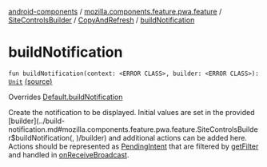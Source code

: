 [android-components](../../../index.md) / [mozilla.components.feature.pwa.feature](../../index.md) / [SiteControlsBuilder](../index.md) / [CopyAndRefresh](index.md) / [buildNotification](./build-notification.md)

# buildNotification

`fun buildNotification(context: <ERROR CLASS>, builder: <ERROR CLASS>): `[`Unit`](https://kotlinlang.org/api/latest/jvm/stdlib/kotlin/-unit/index.html) [(source)](https://github.com/mozilla-mobile/android-components/blob/master/components/feature/pwa/src/main/java/mozilla/components/feature/pwa/feature/SiteControlsBuilder.kt#L99)

Overrides [Default.buildNotification](../-default/build-notification.md)

Create the notification to be displayed. Initial values are set in the provided [builder](../build-notification.md#mozilla.components.feature.pwa.feature.SiteControlsBuilder$buildNotification(, )/builder)
and additional actions can be added here. Actions should be represented as [PendingIntent](#)
that are filtered by [getFilter](../get-filter.md) and handled in [onReceiveBroadcast](../on-receive-broadcast.md).


